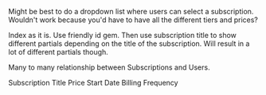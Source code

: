 Might be best to do a dropdown list where users can select a subscription. Wouldn't work because you'd have to have all the different tiers and prices?

Index as it is. Use friendly id gem. Then use subscription title to show different partials depending on the title of the subscription. Will result in a lot of different partials though. 


Many to many relationship between Subscriptions and Users. 


Subscription
Title
Price
Start Date
Billing Frequency
